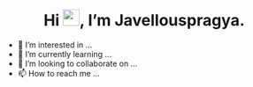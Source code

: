 <h1 align="center">Hi <img src="https://raw.githubusercontent.com/aemmadi/aemmadi/master/wave.gif" width="30px" height="30px">, I’m Javellouspragya.</h1>

- 👀 I’m interested in ...
- 🌱 I’m currently learning ...
- 💞️ I’m looking to collaborate on ...
- 📫 How to reach me ...

<!---
javellouspragya/javellouspragya is a ✨ special ✨ repository because its `README.md` (this file) appears on your GitHub profile.
You can click the Preview link to take a look at your changes.
--->
